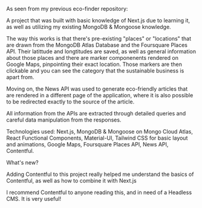 As seen from my previous eco-finder repository:

A project that was built with basic knowledge of Next.js due to learning it, as well as utilizing my existing MongoDB & Mongoose knowledge. 

The way this works is that there's pre-existing "places" or "locations" that are drawn from the MongoDB Atlas Database and the Foursquare Places API. Their latittude and longtitudes are saved, as well as general information about those places and there are marker componenents rendered on Google Maps, pinpointing their exact location. Those markers are then clickable and you can see the category that the sustainable business is apart from.

Moving on, the News API was used to generate eco-friendly articles that are rendered in a different page of the application, where it is also possible to be redirected exactly to the source of the article.

All information from the APIs are extracted through detailed queries and careful data manipulation from the responses.

Technologies used: Next.js, MongoDB & Mongoose on Mongo Cloud Atlas, React Functional Components, Material-UI, Tailwind CSS for basic layout and animations, Google Maps, Foursquare Places API, News API, Contentful.

What's new?

Adding Contentful to this project really helped me understand the basics of Contentful, as well as how to combine it with Next.js

I recommend Contentful to anyone reading this, and in need of a Headless CMS. It is very useful!
